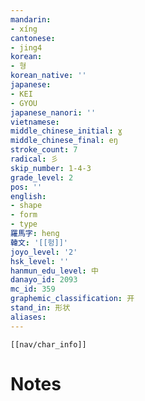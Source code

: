 ```yaml
---
mandarin:
- xíng
cantonese:
- jing4
korean:
- 형
korean_native: ''
japanese:
- KEI
- GYOU
japanese_nanori: ''
vietnamese:
middle_chinese_initial: ɣ
middle_chinese_final: eŋ
stroke_count: 7
radical: 彡
skip_number: 1-4-3
grade_level: 2
pos: ''
english:
- shape
- form
- type
羅馬字: heng
韓文: '[[헝]]'
joyo_level: '2'
hsk_level: ''
hanmun_edu_level: 中
danayo_id: 2093
mc_id: 359
graphemic_classification: 开
stand_in: 形状
aliases:
---
```

```meta-bind-embed
[[nav/char_info]]
```

# Notes
